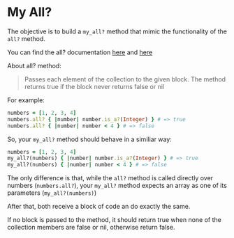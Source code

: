 # My All?

The objective is to build a `my_all?` method that mimic the functionality of the `all?` method.

You can find the all? documentation [here](https://ruby-doc.org/core-2.7.0/Enumerable.html#method-i-all-3F) and [here](https://rubyapi.org/2.7/o/s?q=all%3F)

About all? method:

> Passes each element of the collection to the given block. The method returns true if the block never returns false or nil

For example:

```ruby
numbers = [1, 2, 3, 4]
numbers.all? { |number| number.is_a?(Integer) } # => true
numbers.all? { |number| number < 4 } # => false
```

So, your `my_all?` method should behave in a similiar way:

```ruby
numbers = [1, 2, 3, 4]
my_all?(numbers) { |number| number.is_a?(Integer) } # => true
my_all?(numbers) { |number| number < 4 } # => false
```

The only difference is that, while the `all?` method is called directly over numbers (`numbers.all?`), your `my_all?` method expects an array as one of its parameters (`my_all?(numbers)`)

After that, both receive a block of code an do exactly the same.

If no block is passed to the method, it should return true when none of the collection members are false or nil, otherwise return false.
